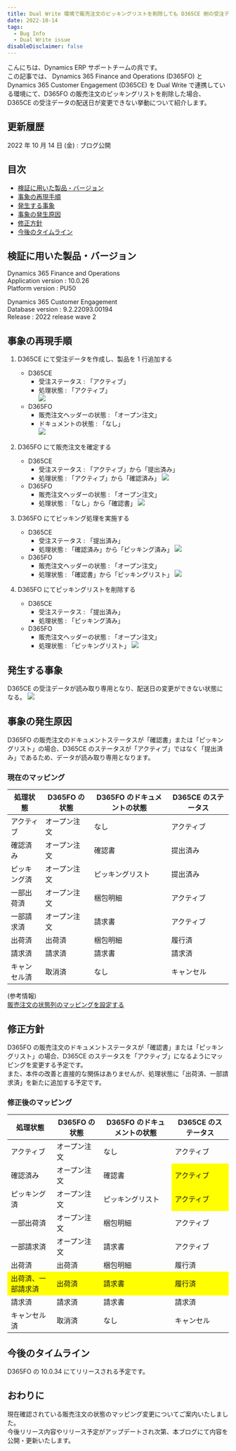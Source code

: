 ```yaml
---
title: Dual Write 環境で販売注文のピッキングリストを削除しても D365CE 側の受注データの配送日が変更できない挙動について
date: 2022-10-14
tags:
  - Bug Info
  - Dual Write issue
disableDisclaimer: false
---
```


こんにちは、Dynamics ERP サポートチームの呉です。  
この記事では、 Dynamics 365 Finance and Operations (D365FO) と Dynamics 365 Customer Engagement (D365CE) を Dual Write で連携している環境にて、D365FO の販売注文のピッキングリストを削除した場合、 D365CE の受注データの配送日が変更できない挙動について紹介します。

<!-- more -->
## 更新履歴
2022 年 10 月 14 日 (金) : ブログ公開

## 目次
- [検証に用いた製品・バージョン](#検証に用いた製品・バージョン)
- [事象の再現手順](#事象の再現手順)
- [発生する事象](#発生する事象)
- [事象の発生原因](#事象の発生原因)
- [修正方針](#修正方針)
- [今後のタイムライン](#今後のタイムライン)

## 検証に用いた製品・バージョン
Dynamics 365 Finance and Operations      
Application version : 10.0.26  
Platform version : PU50  

Dynamics 365 Customer Engagement  
Database version : 9.2.22093.00194  
Release : 2022 release wave 2  

## 事象の再現手順
1. D365CE にて受注データを作成し、製品を 1 行追加する  
    - D365CE
        - 受注ステータス : 「アクティブ」
        - 処理状態 : 「アクティブ」  
        ![](./regarding-sales-order-status-column-mapping/repro-step1-1.png)
    - D365FO
        - 販売注文ヘッダーの状態 : 「オープン注文」
        - ドキュメントの状態 : 「なし」  
        ![](./regarding-sales-order-status-column-mapping/repro-step1-2.png)

2. D365FO にて販売注文を確定する
    - D365CE
        - 受注ステータス : 「アクティブ」から「提出済み」
        - 処理状態 : 「アクティブ」から「確認済み」
        ![](./regarding-sales-order-status-column-mapping/repro-step2-1.png)
    - D365FO
        - 販売注文ヘッダーの状態 : 「オープン注文」
        - 処理状態 : 「なし」から「確認書」
        ![](./regarding-sales-order-status-column-mapping/repro-step2-2.png)

3. D365FO にてピッキング処理を実施する
    - D365CE
        - 受注ステータス : 「提出済み」
        - 処理状態 : 「確認済み」から「ピッキング済み」
        ![](./regarding-sales-order-status-column-mapping/repro-step3-1.png)
    - D365FO
        - 販売注文ヘッダーの状態 : 「オープン注文」
        - 処理状態 : 「確認書」から「ピッキングリスト」
        ![](./regarding-sales-order-status-column-mapping/repro-step3-2.png)

4. D365FO にてピッキングリストを削除する
    - D365CE
        - 受注ステータス : 「提出済み」
        - 処理状態 : 「ピッキング済み」
    - D365FO
        - 販売注文ヘッダーの状態 : 「オープン注文」
        - 処理状態 : 「ピッキングリスト」
        ![](./regarding-sales-order-status-column-mapping/repro-step4-2.png)

## 発生する事象
D365CE の受注データが読み取り専用となり、配送日の変更ができない状態になる。
![](./regarding-sales-order-status-column-mapping/result.png)

## 事象の発生原因
D365FO の販売注文のドキュメントステータスが「確認書」または「ピッキングリスト」の場合、D365CE のステータスが「アクティブ」ではなく「提出済み」であるため、データが読み取り専用となります。
### 現在のマッピング
<table>
<thead>
<tr><th>処理状態<th>D365FO の状態<th>D365FO のドキュメントの状態<th>D365CE のステータス
</thead>
<tbody>
<tr><td>アクティブ<td>オープン注文<td>なし<td>アクティブ
<tr><td>確認済み<td>オープン注文<td>確認書<td>提出済み
<tr><td>ピッキング済<td>オープン注文<td>ピッキングリスト<td>提出済み
<tr><td>一部出荷済<td>オープン注文<td>梱包明細<td>アクティブ
<tr><td>一部請求済<td>オープン注文<td>請求書<td>アクティブ
<tr><td>出荷済<td>出荷済<td>梱包明細<td>履行済
<tr><td>請求済<td>請求済<td>請求書<td>請求済
<tr><td>キャンセル済<td>取消済<td>なし<td>キャンセル
</tbody>
</table>
  
(参考情報)  
[販売注文の状態列のマッピングを設定する](https://learn.microsoft.com/ja-jp/dynamics365/fin-ops-core/dev-itpro/data-entities/dual-write/sales-status-map)

## 修正方針
D365FO の販売注文のドキュメントステータスが「確認書」または「ピッキングリスト」の場合、D365CE のステータスを「アクティブ」になるようにマッピングを変更する予定です。  
また、本件の改善と直接的な関係はありませんが、処理状態に「出荷済、一部請求済」を新たに追加する予定です。  

### 修正後のマッピング  
<table>
<thead>
<tr><th>処理状態<th>D365FO の状態<th>D365FO のドキュメントの状態<th>D365CE のステータス
</thead>
<tbody>
<tr><td>アクティブ<td>オープン注文<td>なし<td>アクティブ
<tr><td>確認済み<td>オープン注文<td>確認書<td bgcolor=yellow>アクティブ
<tr><td>ピッキング済<td>オープン注文<td>ピッキングリスト<td bgcolor=yellow>アクティブ
<tr><td>一部出荷済<td>オープン注文<td>梱包明細<td>アクティブ
<tr><td>一部請求済<td>オープン注文<td>請求書<td>アクティブ
<tr><td>出荷済<td>出荷済<td>梱包明細<td>履行済
<tr><td bgcolor=yellow>出荷済、一部請求済<td bgcolor=yellow>出荷済<td bgcolor=yellow>請求書<td bgcolor=yellow>履行済
<tr><td>請求済<td>請求済<td>請求書<td>請求済
<tr><td>キャンセル済<td>取消済<td>なし<td>キャンセル
</tbody>
</table>

## 今後のタイムライン
D365FO の 10.0.34 にてリリースされる予定です。  

## おわりに
現在確認されている販売注文の状態のマッピング変更についてご案内いたしました。  
今後リリース内容やリリース予定がアップデートされ次第、本ブログにて内容を公開・更新いたします。
